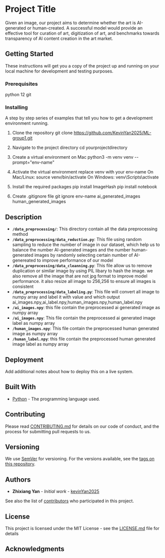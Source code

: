 # Project Title
Given an image, our project aims to determine whether the art is AI-generated or human-created. A successful model would provide an effective tool for curation of art, digitization of art, and benchmarks towards transparency of AI content creation in the art market.

## Getting Started

These instructions will get you a copy of the project up and running on your local machine for development and testing purposes.

### Prerequisites

python 12
git

### Installing

A step by step series of examples that tell you how to get a development environment running.

1. Clone the repository
git clone https://github.com/KevinYan2025/ML-group1.git
2. Navigate to the project directory
cd yourprojectdirectory
3. Create a virtual environment on Mac
python3 -m venv venv --prompt="env-name"
4. Activate the virtual environment
replace venv with your env-name
On Mac/Linux: source venv/bin/activate
On Windows: venv\Scripts\activate 

5. Install the required packages
pip install ImageHash
pip install notebook

6. Create .gitignore file
git ignore env-name  ai_generated_images   human_generated_images

## Description

- **`/data_preprocessing/`**: This directory contain all the data preprocessing method    
- **`/data_preprocessing/data_reduction.py`**: This file using random sampling to reduce the number of image in our dataset, which help us to balance the number AI-generated images and the number human-generated images by randomly selecting certain number of AI-genereated to improve performance of our model     
- **`/data_preprocessing/data_cleanning.py`**: This file allow us to remove duplication or similar image by using  PIL libary to hash the image. we also remove all the image that are not jpg format to improve model performance. it also resize all image to 256,256 to ensure all images is consistent      
- **`/data_preprocessing/data_labeling.py`**: This file will convert all image to numpy array and label it with value and which output ai_images.npy,ai_label.npy,human_images.npy,human_label.npy      
- **`/ai_images.npy`**: this file contain the preprocessed ai generated image as numpy array     
- **`/ai_images.npy`**: This file contain the preprocessed ai generated image label as numpy array    
- **`/human_images.npy`**: This file contain the preprocessed human generated image as numpy array    
- **`/human_label.npy`**: this file contain the preprocessed human generated image label as numpy array   



## Deployment

Add additional notes about how to deploy this on a live system.

## Built With

* [Python](https://www.python.org/) - The programming language used.

## Contributing

Please read [CONTRIBUTING.md](https://yourprojectlink/CONTRIBUTING.md) for details on our code of conduct, and the process for submitting pull requests to us.

## Versioning

We use [SemVer](http://semver.org/) for versioning. For the versions available, see the [tags on this repository](https://yourprojectlink/tags).

## Authors

* **Zhixiang Yan** - *Initial work* - [kevinYan2025](https://github.com/KevinYan2025)

See also the list of [contributors](https://yourprojectlink/contributors) who participated in this project.

## License

This project is licensed under the MIT License - see the [LICENSE.md](LICENSE.md) file for details

## Acknowledgments

